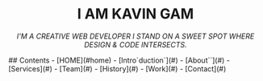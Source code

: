 <h1 align="center">I AM KAVIN GAM</h1>
<p align="center"><i>I'M A CREATIVE WEB DEVELOPER I STAND ON A SWEET SPOT WHERE DESIGN & CODE INTERSECTS.</i></p>
## Contents
  - [HOME](#home)
  - [Intro`duction`](#)
  - [About``](#)
  - [Services](#)
  - [Team](#)
  - [History](#)
  - [Work](#)
  - [Contact](#)
